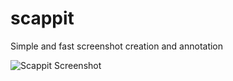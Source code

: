 # scappit
Simple and fast screenshot creation and annotation

![Scappit Screenshot](/../gh-pages/screenshot.png?raw=true "Scappit Screenshot")

